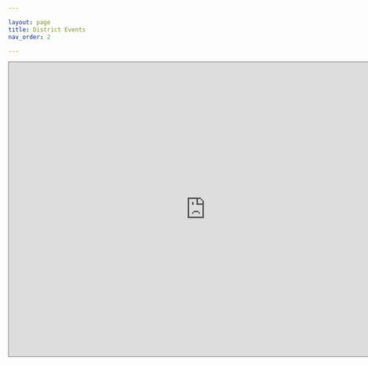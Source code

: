 ```yaml
---

layout: page
title: District Events
nav_order: 2

---
```


 <iframe src="https://calendar.google.com/calendar/embed?height=600&wkst=1&ctz=America%2FNew_York&showPrint=0&src=YWRtaW5AZmxpbnRsb2Nrc2NvdXRpbmcub3Jn&src=ZW4udXNhI2hvbGlkYXlAZ3JvdXAudi5jYWxlbmRhci5nb29nbGUuY29t&color=%2333B679&color=%230B8043" style="border:solid 1px #777" width="800" height="600" frameborder="0" scrolling="no"></iframe>



